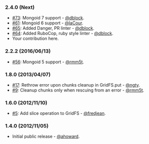 ### 2.4.0 (Next)

* [#73](https://github.com/mongoid/mongoid-grid_fs/pull/73): Mongoid 7 support - [@dblock](https://github.com/dblock).
* [#61](https://github.com/mongoid/mongoid-grid_fs/pull/61): Mongoid 6 support - [@laCour](https://github.com/laCour).
* [#65](https://github.com/mongoid/mongoid-grid_fs/pull/65): Added Danger, PR linter - [@dblock](https://github.com/dblock).
* [#64](https://github.com/mongoid/mongoid-grid_fs/pull/64): Added RuboCop, ruby style linter - [@dblock](https://github.com/dblock).
* Your contribution here.

### 2.2.2 (2016/06/13)

* [#56](https://github.com/mongoid/mongoid-grid_fs/pull/56): Mongoid 5 support - [@rmm5t](https://github.com/rmm5t).

### 1.8.0 (2013/04/07)

* [#17](https://github.com/mongoid/mongoid-grid_fs/pull/17): Rethrow error upon chunks cleanup in GridFS.put - [@ngty](https://github.com/ngty).
* [#9](https://github.com/mongoid/mongoid-grid_fs/pull/9): Cleanup chunks only when rescuing from an error - [@rmm5t](https://github.com/rmm5t).

### 1.6.0 (2012/11/10)

* [#5](https://github.com/mongoid/mongoid-grid_fs/pull/5): Add slice operation to GridFS - [@fredjean](https://github.com/fredjean).

### 1.4.0 (2012/11/05)

* Initial public release - [@ahoward](https://github.com/ahoward).
